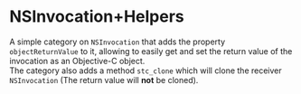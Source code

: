 # NSInvocation+Helpers

A simple category on `NSInvocation` that adds the property `objectReturnValue` to it, allowing to easily get and set the return value of the invocation as an Objective-C object.  
The category also adds a method `stc_clone` which will clone the receiver `NSInvocation` (The return value will **not** be cloned).
